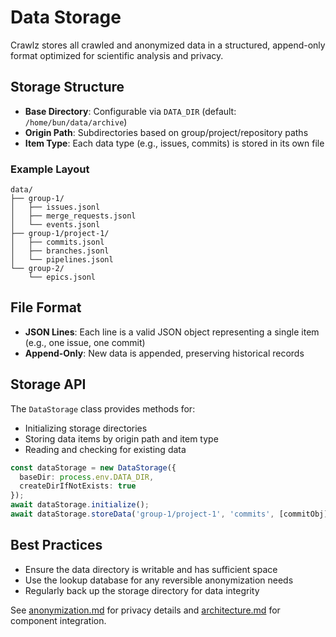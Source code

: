 # Data Storage

Crawlz stores all crawled and anonymized data in a structured, append-only format optimized for scientific analysis and privacy.

## Storage Structure

- **Base Directory**: Configurable via `DATA_DIR` (default: `/home/bun/data/archive`)
- **Origin Path**: Subdirectories based on group/project/repository paths
- **Item Type**: Each data type (e.g., issues, commits) is stored in its own file

### Example Layout

```
data/
├── group-1/
│   ├── issues.jsonl
│   ├── merge_requests.jsonl
│   └── events.jsonl
├── group-1/project-1/
│   ├── commits.jsonl
│   ├── branches.jsonl
│   └── pipelines.jsonl
└── group-2/
    └── epics.jsonl
```

## File Format

- **JSON Lines**: Each line is a valid JSON object representing a single item (e.g., one issue, one commit)
- **Append-Only**: New data is appended, preserving historical records

## Storage API

The `DataStorage` class provides methods for:

- Initializing storage directories
- Storing data items by origin path and item type
- Reading and checking for existing data

```typescript
const dataStorage = new DataStorage({
  baseDir: process.env.DATA_DIR,
  createDirIfNotExists: true
});
await dataStorage.initialize();
await dataStorage.storeData('group-1/project-1', 'commits', [commitObj]);
```

## Best Practices

- Ensure the data directory is writable and has sufficient space
- Use the lookup database for any reversible anonymization needs
- Regularly back up the storage directory for data integrity

See [anonymization.md](./anonymization.md) for privacy details and [architecture.md](./architecture.md) for component integration.